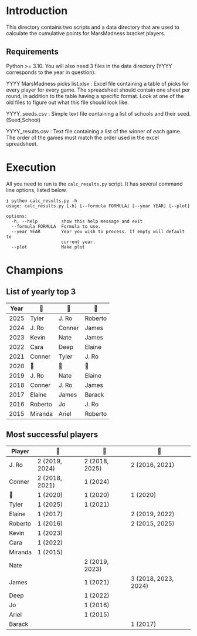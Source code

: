 # Introduction

This directory contains two scripts and a data directory that are used to 
calculate the cumulative points for MarsMadness bracket players. 

## Requirements

Python >= 3.10. You will also need 3 files in the data directory (YYYY corresponds
to the year in question):

YYYY MarsMadness picks list.xlsx
: Excel file containing a table of picks for every player for every game. The spreadsheet should contain one sheet per round, in addition to the table having a specific format. Look at one of the old files to figure out what this file should look like. 

YYYY_seeds.csv
: Simple text file containing a list of schools and their seed. (Seed,School)

YYYY_results.csv
: Text file containing a list of the winner of each game. The order of the games must match the order used in the excel spreadsheet. 


# Execution

All you need to run is the `calc_results.py` script. It has several command line
options, listed below.  

```
❯ python calc_results.py -h
usage: calc_results.py [-h] [--formula FORMULA] [--year YEAR] [--plot]

options:
  -h, --help         show this help message and exit
  --formula FORMULA  Formula to use.
  --year YEAR        Year you wish to process. If empty will default to
                     current year.
  --plot             Make plot
```

# Champions

## List of yearly top 3 

| Year | 🏅 | 🥈 | 🥉 |
| ---- | -- | -- | -- |
| 2025 | Tyler | J. Ro | Roberto |
| 2024 | J. Ro | Conner | James |
| 2023 | Kevin | Nate | James |
| 2022 | Cara | Deep | Elaine |
| 2021 | Conner | Tyler | J. Ro |
| 2020 | 🦠 | 🦠 | 🦠 |
| 2019 | J. Ro | Nate | Elaine |
| 2018 | Conner | J. Ro | James |
| 2017 | Elaine | James | Barack |
| 2016 | Roberto | Jo | J. Ro |
| 2015 | Miranda | Ariel | Roberto |

## Most successful players 

| Player | 🏅 | 🥈 | 🥉 |
| ---- | -- | -- | -- |
| J. Ro    | 2 (2019, 2024) | 2 (2018, 2025) | 2 (2016, 2021)       |
| Conner   | 2 (2018, 2021) | 1 (2024)       |                      |
| 🦠       | 1 (2020)       | 1 (2020)       | 1 (2020)             |
| Tyler    | 1 (2025)       | 1 (2021)       |                      |
| Elaine   | 1 (2017)       |                | 2 (2019, 2022)       |
| Roberto  | 1 (2016)       |                | 2 (2015, 2025)       |
| Kevin    | 1 (2023)       |                |                      |
| Cara     | 1 (2022)       |                |                      |
| Miranda  | 1 (2015)       |                |                      |
| Nate     |                | 2 (2019, 2023) |                      |
| James    |                | 1 (2021)       | 3 (2018, 2023, 2024) |
| Deep     |                | 1 (2022)       |                      |
| Jo       |                | 1 (2016)       |                      |
| Ariel    |                | 1 (2015)       |                      |
| Barack   |                |                | 1 (2017)             |
